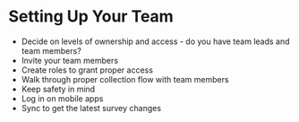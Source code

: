 # Setting Up Your Team

* Decide on levels of ownership and access - do you have team leads and team members?
* Invite your team members
* Create roles to grant proper access
* Walk through proper collection flow with team members
* Keep safety in mind
* Log in on mobile apps
* Sync to get the latest survey changes